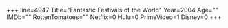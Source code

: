 +++
line=4947
Title="Fantastic Festivals of the World"
Year=2004
Age=""
IMDb=""
RottenTomatoes=""
Netflix=0
Hulu=0
PrimeVideo=1
Disney=0
+++

